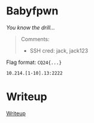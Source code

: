 #  Babyfpwn

*You know the drill...*

> Comments:
> * SSH cred: jack, jack123

Flag format: `CQ24{...}`

`10.214.[1-10].13:2222 `

# Writeup

[Writeup](WRITEUP.md)
